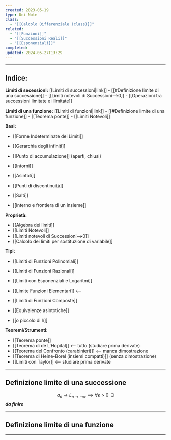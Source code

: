 ```yaml
---
created: 2023-05-19
type: Uni Note
class:
  - "[[Calcolo Differenziale (class)]]"
related:
  - "[[Funzioni]]"
  - "[[Successioni Reali]]"
  - "[[Esponenziali]]"
completed: 
updated: 2024-05-27T13:29
---
```

---
## Indice:
**Limiti di secessioni:** [[Limiti di successioni|link]]
	- [[#Definizione limite di una successione]]
	- [[Limiti notevoli di Successioni-->0]]
	- [[Operazioni tra successioni limitate e illimitate]]

**Limiti di una funzione:** [[Limiti di funzioni|link]]
	- [[#Definizione limite di una funzione]]
	- [[Teorema ponte]]
	- [[Limiti Notevoli]]

**Basi:**
- [[Forme Indeterminate dei Limiti]]
- [[Gerarchia degli infiniti]]

- [[Punto di accumulazione]] (aperti, chiusi)
- [[Intorni]]
- [[Asintoti]]
- [[Punti di discontinuità]]
- [[Salti]]
- [[interno e frontiera di un insieme]]

**Proprietà:**
- [[Algebra dei limiti]]
- [[Limiti Notevoli]]
- [[Limiti notevoli di Successioni-->0]]
- [[Calcolo dei limiti per sostituzione di variabile]]

**Tipi:**
- [[Limiti di Funzioni Polinomiali]]
- [[Limiti di Funzioni Razionali]]
- [[Limiti con Esponenziali e Logaritmi]]
- [[Limite Funzioni Elementari]] <--
- [[Limiti di Funzioni Composte]]

- [[Equivalenze asintotiche]]
- [[o piccolo di h]]

**Teoremi/Strumenti:**
- [[Teorema ponte]]
- [[Teorema di de L'Hopital]] <-- tutto (studiare prima derivate)
- [[Teorema del Confronto (carabinieri)]] <-- manca dimostrazione
- [[Teorema di Heine-Borel (insiemi compatti)]] (senza dimostrazione)
- [[Limiti con Taylor]] <-- studiare prima derivate

---
## Definizione limite di una successione 

$${a_{n}\to L}_{n\to +\infty}\implies \forall \epsilon>0 \ \ \exists$$ 
***da finire***

---

## Definizione limite di una funzione




---

